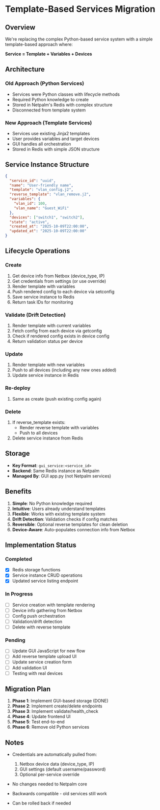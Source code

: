 # Template-Based Services Migration

## Overview

We're replacing the complex Python-based service system with a simple template-based approach where:

**Service = Template + Variables + Devices**

## Architecture

### Old Approach (Python Services)
- Services were Python classes with lifecycle methods
- Required Python knowledge to create
- Stored in Netpalm's Redis with complex structure
- Disconnected from template system

### New Approach (Template Services)
- Services use existing Jinja2 templates
- User provides variables and target devices
- GUI handles all orchestration
- Stored in Redis with simple JSON structure

## Service Instance Structure

```json
{
  "service_id": "uuid",
  "name": "User-friendly name",
  "template": "vlan_config.j2",
  "reverse_template": "vlan_remove.j2",
  "variables": {
    "vlan_id": 100,
    "vlan_name": "Guest_WiFi"
  },
  "devices": ["switch1", "switch2"],
  "state": "active",
  "created_at": "2025-10-09T22:00:00",
  "updated_at": "2025-10-09T22:00:00"
}
```

## Lifecycle Operations

### Create
1. Get device info from Netbox (device_type, IP)
2. Get credentials from settings (or use override)
3. Render template with variables
4. Push rendered config to each device via setconfig
5. Save service instance to Redis
6. Return task IDs for monitoring

### Validate (Drift Detection)
1. Render template with current variables
2. Fetch config from each device via getconfig
3. Check if rendered config exists in device config
4. Return validation status per device

### Update
1. Render template with new variables
2. Push to all devices (including any new ones added)
3. Update service instance in Redis

### Re-deploy
1. Same as create (push existing config again)

### Delete
1. If reverse_template exists:
   - Render reverse template with variables
   - Push to all devices
2. Delete service instance from Redis

## Storage

- **Key Format**: `gui_service:<service_id>`
- **Backend**: Same Redis instance as Netpalm
- **Managed By**: GUI app.py (not Netpalm services)

## Benefits

1. **Simple**: No Python knowledge required
2. **Intuitive**: Users already understand templates
3. **Flexible**: Works with existing template system
4. **Drift Detection**: Validation checks if config matches
5. **Reversible**: Optional reverse templates for clean deletion
6. **Device-Aware**: Auto-populates connection info from Netbox

## Implementation Status

### Completed
- [x] Redis storage functions
- [x] Service instance CRUD operations
- [x] Updated service listing endpoint

### In Progress
- [ ] Service creation with template rendering
- [ ] Device info gathering from Netbox
- [ ] Config push orchestration
- [ ] Validation/drift detection
- [ ] Delete with reverse template

### Pending
- [ ] Update GUI JavaScript for new flow
- [ ] Add reverse template upload UI
- [ ] Update service creation form
- [ ] Add validation UI
- [ ] Testing with real devices

## Migration Plan

1. **Phase 1**: Implement GUI-based storage (DONE)
2. **Phase 2**: Implement create/delete endpoints
3. **Phase 3**: Implement validate/health_check
4. **Phase 4**: Update frontend UI
5. **Phase 5**: Test end-to-end
6. **Phase 6**: Remove old Python services

## Notes

- Credentials are automatically pulled from:
  1. Netbox device data (device_type, IP)
  2. GUI settings (default username/password)
  3. Optional per-service override

- No changes needed to Netpalm core
- Backwards compatible - old services still work
- Can be rolled back if needed
